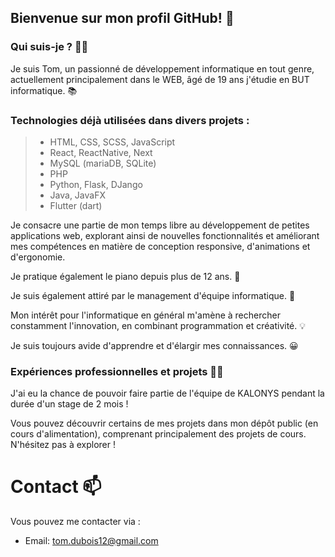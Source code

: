 ﻿## Bienvenue sur mon profil GitHub! 👋

### Qui suis-je ? 👨‍💻

Je suis Tom, un passionné de développement informatique en tout genre, actuellement principalement dans le WEB, âgé de 19 ans j'étudie en BUT informatique. 📚

### Technologies déjà utilisées dans divers projets :

> - HTML, CSS, SCSS, JavaScript
> - React, ReactNative, Next
> - MySQL (mariaDB, SQLite)
> - PHP
> - Python, Flask, DJango
> - Java, JavaFX
> - Flutter (dart)

Je consacre une partie de mon temps libre au développement de petites applications web, explorant ainsi de nouvelles fonctionnalités et améliorant mes compétences en matière de conception responsive, d'animations et d'ergonomie.

Je pratique également le piano depuis plus de 12 ans. 🎵

Je suis également attiré par le management d'équipe informatique. :100:

Mon intérêt pour l'informatique en général m'amène à rechercher constamment l'innovation, en combinant programmation et créativité. 💡

Je suis toujours avide d'apprendre et d'élargir mes connaissances. 😀

### Expériences professionnelles et projets 👨‍💼

J'ai eu la chance de pouvoir faire partie de l'équipe de KALONYS pendant la durée d'un stage de 2 mois !

Vous pouvez découvrir certains de mes projets dans mon dépôt public (en cours d'alimentation), comprenant principalement des projets de cours. N'hésitez pas à explorer !


# Contact 📫

Vous pouvez me contacter via :

- Email: tom.dubois12@gmail.com
